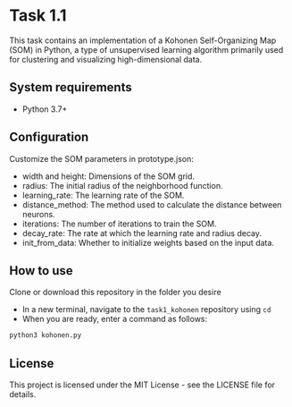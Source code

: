 # Task 1.1
This task contains an implementation of a Kohonen Self-Organizing Map (SOM) in Python, a type of unsupervised learning algorithm primarily used for clustering and visualizing high-dimensional data.

## System requirements
* Python 3.7+


## Configuration
Customize the SOM parameters in prototype.json:
* width and height: Dimensions of the SOM grid.
* radius: The initial radius of the neighborhood function.
* learning_rate: The learning rate of the SOM.
* distance_method: The method used to calculate the distance between neurons.
* iterations: The number of iterations to train the SOM.
* decay_rate: The rate at which the learning rate and radius decay.
* init_from_data: Whether to initialize weights based on the input data.

## How to use
 Clone or download this repository in the folder you desire
* In a new terminal, navigate to the `task1_kohonen` repository using `cd`
* When you are ready, enter a command as follows:
```sh
python3 kohonen.py
```

## License

This project is licensed under the MIT License - see the LICENSE file for details.